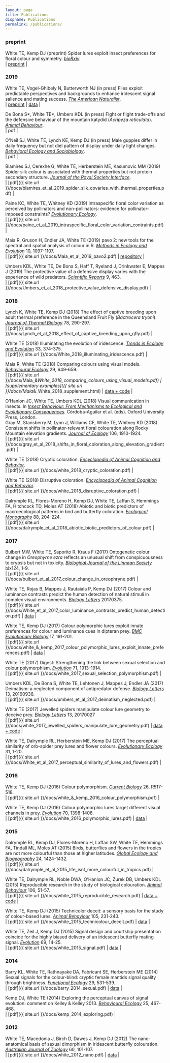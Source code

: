 ```yaml
---
layout: page
title: Publications
dispname: Publications
permalink: /publications/
---
```


### preprint

White TE, Kemp DJ (preprint) Spider lures exploit insect preferences for floral colour and symmetry. [_bioRxiv_](https://doi.org/10.1101/693648).  
| [preprint](https://doi.org/10.1101/693648) |

### 2019

White TE, Vogel-Ghibely N, Butterworth NJ (in press) Flies exploit predictable perspectives and backgrounds to enhance iridescent signal salience and mating success. [_The American Naturalist_](https://doi.org/10.1101/733758).   
| [preprint](https://doi.org/10.1101/733758) | [data](https://doi.org/10.5061/dryad.hdr7sqvcs) |

De Bona S\*, White TE\*, Umbers KDL (in press) Fight or flight trade-offs and the defensive behaviour of the mountain katydid (_Acripeza reticulata_). [_Animal Behaviour_]().  
| pdf |

O'Neil SJ, White TE, Lynch KE, Kemp DJ (in press) Male guppies differ in daily frequency but not diel pattern of display under daily light changes. [_Behavioral Ecology and Sociobiology_]().  
| pdf |  

Blamires SJ, Cerexhe G, White TE, Herberstein ME, Kasumovic MM (2019) Spider silk colour is associated with thermal properties but not protein secondary structure. [_Journal of the Royal Society Interface_](https://doi.org/10.1098/rsif.2019.0199).  
| [pdf]({{ site.url }}/docs/blamires_et_al_2019_spider_silk_covaries_with_thermal_properties.pdf) |

Paine KC, White TE, Whitney KD (2019) Intraspecific floral color variation as perceived by pollinators and non-pollinators: evidence for pollinator-imposed constraints? [_Evolutionary Ecology_]( https://doi.org/10.1007/s10682-019-09991-2).  
| [pdf]({{ site.url }}/docs/paine_et_al_2019_intraspecific_floral_color_variation_contraints.pdf) |

Maia R, Gruson H, Endler JA, White TE (2019) pavo 2: new tools for the spectral and spatial analysis of colour in R. [_Methods in Ecology and Evolution_](https://doi.org/10.1111/2041-210X.13174) 10, 1097-1107.  
| [pdf]({{ site.url }}/docs/Maia_et_al_2019_pavo2.pdf) | [repository](https://github.com/rmaia/pavo) |

Umbers KDL, White TE, De Bona S, Haff T, Ryeland J, Drinkwater E, Mappes J (2019) The protective value of a defensive display varies with the experience of wild predators. [_Scientific Reports_](http://dx.doi.org/10.1038/s41598-018-36995-9) 9, 463.  
| [pdf]({{ site.url }}/docs/Umbers_et_al_2018_protective_value_defensive_display.pdf) |

### 2018

Lynch K, White TE, Kemp DJ (2018) The effect of captive breeding upon adult thermal preference in the Queensland Fruit Fly (_Bactrocera tryoni_). [_Journal of Thermal Biology_](https://dx.doi.org/10.1016/j.jtherbio.2018.10.005) 78, 290-297.  
| [pdf]({{ site.url }}/docs/Lynch_et_al_2018_effect_of_captive_breeding_upon_qfly.pdf) |

White TE (2018) Illuminating the evolution of iridescence. [_Trends in Ecology and Evolution_](https://doi.org/10.1016/j.tree.2018.03.011) 33, 374-375.  
| [pdf]({{ site.url }}/docs/White_2018_illuminating_iridescence.pdf) |

Maia R, White TE (2018) Comparing colours using visual models. [_Behavioural Ecology_](http://dx.doi.org/10.1093/beheco/ary017) 29, 649-659.  
| [pdf]({{ site.url }}/docs/Maia_&_White_2018_comparing_colours_using_visual_models.pdf) | [supplementary examples]({{ site.url }}/docs/Maia_&_White_2018_supplement.html) | [data + code](https://github.com/rmaia/msdichromatism) |

O’Hanlon JC, White TE, Umbers KDL (2018) Visual communication in insects. In [_Insect Behaviour: From Mechanisms to Ecological and Evolutionary Consequences_](https://global.oup.com/academic/product/insect-behavior-9780198797517?cc=au&lang=en&). Córdoba-Aguilar et al. (eds). Oxford University Press, London.  
Gray M, Stansberry M, Lynn J, Williams CF, White TE, Whitney KD (2018) Consistent shifts in pollinator-relevant floral colouration along Rocky Mountain elevation gradients. [_Journal of Ecology_](http://dx.doi.org/10.1111/1365-2745.12948) 106, 1910-1924.  
| [pdf]({{ site.url }}/docs/gray_et_al_2018_shifts_in_floral_coloration_along_elevation_gradient.pdf) |

White TE (2018) Cryptic coloration. [_Encyclopedia of Animal Cognition and Behavior_](https://doi.org/10.1007/978-3-319-47829-6_665-1).  
| [pdf]({{ site.url }}/docs/white_2018_cryptic_coloration.pdf) |

White TE (2018) Disruptive coloration. [_Encyclopedia of Animal Cognition and Behavior_](https://doi.org/10.1007/978-3-319-47829-6_676-1).  
| [pdf]({{ site.url }}/docs/white_2018_disruptive_coloration.pdf) |

Dalrymple RL, Flores-Moreno H, Kemp DJ, White TE, Laffan S, Hemmings FA, Hitchcock TD, Moles AT (2018) Abiotic and biotic predictors of macroecological patterns in bird
and butterfly coloration. [_Ecological Monographs_](http://dx.doi.org/10.1002/ecm.1287) 88, 204-224.  
| [pdf]({{ site.url }}/docs/dalrymple_et_al_2018_abiotic_biotic_predictors_of_colour.pdf) |

### 2017 

Bulbert MW, White TE, Saporito R, Kraus F (2017) Ontogenetic colour change in _Oreophyrne ezra_ reflects an unusual shift from conspicuousness to crypsis but not in toxicity. [_Biological Journal of the Linnean Society_](https://doi.org/10.1093/biolinnean/blx124) blx124, 1-9.  
| [pdf]({{ site.url }}/docs/bulbert_et_al_2017_colour_change_in_oreophryne.pdf) |

White TE, Rojas B, Mappes J, Rautaiala P, Kemp DJ (2017) Colour and luminance contrasts predict the human detection of natural stimuli in complex visual environments. [_Biology Letters_](http://dx.doi.org/10.1098/rsbl.2017.0375) 20170375.  
| [pdf]({{ site.url }}/docs/White_et_al_2017_color_luminance_contrasts_predict_human_detection.pdf) | [data](https://figshare.com/articles/white_et_al_2017_biol_letters_zip/5235079) |

White TE, Kemp DJ (2017) Colour polymorphic lures exploit innate preferences for colour and luminance cues in dipteran prey. [_BMC Evolutionary Biology_](http://dx.doi.org/10.1186/s12862-017-1043-7) 17, 191-201.  
| [pdf]({{ site.url }}/docs/white_&_kemp_2017_colour_polymorphic_lures_exploit_innate_preferences.pdf) | [data](https://doi.org/10.6084/m9.figshare.5306080.v1) |

White TE (2017) Digest: Strengthening the link between sexual selection and colour polymorphism. [_Evolution_](http://dx.doi.org/10.1111/evo.13272) 71, 1913-1914.  
| [pdf]({{ site.url }}/docs/white_2017_sexual_selection_polymorphism.pdf) | 

Umbers KDL, De Bona S, White TE, Lehtonen J, Mappes J, Endler JA (2017) Deimatism: a neglected component of antipredator defense. [_Biology Letters_](http://dx.doi.org/10.1098/rsbl.2016.0936) 13, 20160936.  
| [pdf]({{ site.url }}/docs/umbers_et_al_2017_deimatism_neglected.pdf) |

White TE (2017) Jewelled spiders manipulate colour lure geometry to deceive prey. [_Biology Letters_](http://dx.doi.org/10.1098/rsbl.2017.0027) 13, 20170027  
| [pdf]({{ site.url }}/docs/white_2017_jewelled_spiders_manipulate_lure_geometry.pdf) | [data + code](https://github.com/thomased/ms_spiderpattern) |

White TE, Dalrymple RL, Herberstein ME, Kemp DJ (2017) The perceptual similarity of orb-spider prey lures and flower colours. [_Evolutionary Ecology_](http://dx.doi.org/10.1007%2Fs10682-016-9876-x) 31, 1-20.  
| [pdf]({{ site.url }}/docs/White_et_al_2017_perceptual_similarity_of_lures_and_flowers.pdf) |

### 2016

White TE, Kemp DJ (2016) Colour polymorphism. [_Current Biology_](http://dx.doi.org/10.1016/j.cub.2016.03.017) 26, R517-518.  
| [pdf]({{ site.url }}/docs/white_&_kemp_2016_colour_polymorphism.pdf) |  

White TE, Kemp DJ (2016) Colour polymorphic lures target different visual channels in prey. [_Evolution_](http://dx.doi.org/10.1111/evo.12948) 70, 1398-1408.  
| [pdf]({{ site.url }}/docs/white_2016_polymorphic_lures.pdf) |  [data](https://dx.doi.org/10.6084/m9.figshare.1517656.v1) |  

### 2015

Dalrymple RL, Kemp DJ, Flores-Moreno H, Laffan SW, White TE, Hemmings FA, Tindall ML, Moles AT (2015) Birds, butterflies and flowers in the tropics are not more colourful than those at higher latitudes. [_Global Ecology and Biogeography_](http://dx.doi.org/10.1111/geb.12368) 24, 1424-1432.  
| [pdf]({{ site.url }}/docs/dalrymple_et_al_2015_life_isnt_more_colourful_in_tropics.pdf) |

White TE, Dalrymple RL, Noble DWA, O’Hanlon JC, Zurek DB, Umbers KDL (2015) Reproducible research in the study of biological colouration. [_Animal Behaviour_](http://dx.doi.org/10.1016/j.anbehav.2015.05.007) 106, 51-57.  
| [pdf]({{ site.url }}/docs/white_2015_reproducible_research.pdf) | [data + code](https://github.com/daniel1noble/colsci_rep) |  

White TE, Kemp DJ (2015) Technicolor deceit: a sensory basis for the study of colour-based lures. [_Animal Behaviour_](http://dx.doi.org/10.1016/j.anbehav.2015.04.025) 105, 231-243.  
| [pdf]({{ site.url }}/docs/white_2015_technicolour_deceit.pdf) | [data](http://dx.doi.org/10.6084/m9.figshare.1371150) |  

White TE, Zeil J, Kemp DJ (2015) Signal design and courtship presentation coincide for the highly biased delivery of an iridescent butterfly mating signal. [_Evolution_](http://dx.doi.org/10.1111/evo.12551) 69, 14-25.  
| [pdf]({{ site.url }}/docs/white_2015_signal.pdf) | [data](http://dx.doi.org/10.5061/dryad.3hk2v) |

### 2014

Barry KL, White TE, Rathnayake DA, Fabricant SE, Herberstein ME (2014) Sexual signals for the colour-blind: cryptic female mantids signal quality through brightness. [_Functional Ecology_](http://dx.doi.org/10.1111/1365-2435.12363) 29, 531-539.  
| [pdf]({{ site.url }}/docs/barry_2014_sexual.pdf) | [data](http://dx.doi.org/10.5061/dryad.3hk2v) | 

Kemp DJ, White TE (2014) Exploring the perceptual canvas of signal evolution: comment on Kelley & Kelley 2013. [_Behavioural Ecology_](http://dx.doi.org/10.1093/beheco/aru012) 25, 467-468.  
| [pdf]({{ site.url }}/docs/kemp_2014_exploring.pdf) |

### 2012

White TE, Macedonia J, Birch D, Dawes J, Kemp DJ (2012) The nano-anatomical basis of sexual dimorphism in iridescent butterfly colouration. [_Australian Journal of Zoology_](http://dx.doi.org/10.1071/ZO12045) 60, 101-107.  
| [pdf]({{ site.url }}/docs/white_2012_nano.pdf) | [data](http://figshare.com/articles/Data_from_White_et_al_2012_The_nano_anatomical_basis_of_sexual_dimorphism_in_iridescent_butterfly_colouration_/897985) |

